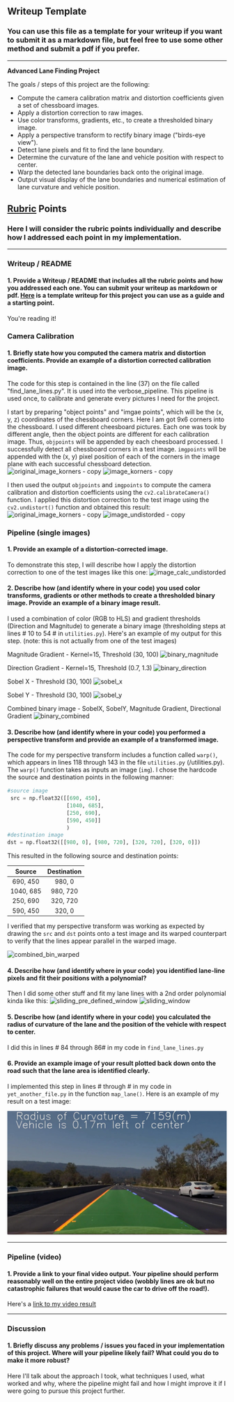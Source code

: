 ## Writeup Template

### You can use this file as a template for your writeup if you want to submit it as a markdown file, but feel free to use some other method and submit a pdf if you prefer.

---

**Advanced Lane Finding Project**

The goals / steps of this project are the following:

* Compute the camera calibration matrix and distortion coefficients given a set of chessboard images.
* Apply a distortion correction to raw images.
* Use color transforms, gradients, etc., to create a thresholded binary image.
* Apply a perspective transform to rectify binary image ("birds-eye view").
* Detect lane pixels and fit to find the lane boundary.
* Determine the curvature of the lane and vehicle position with respect to center.
* Warp the detected lane boundaries back onto the original image.
* Output visual display of the lane boundaries and numerical estimation of lane curvature and vehicle position.

[//]: # (Image References)

[image1]: ./examples/undistort_output.png "Undistorted"
[image2]: ./test_images/test1.jpg "Road Transformed"
[image3]: ./examples/binary_combo_example.jpg "Binary Example"
[image4]: ./examples/warped_straight_lines.jpg "Warp Example"
[image5]: ./examples/color_fit_lines.jpg "Fit Visual"
[image6]: ./examples/example_output.jpg "Output"
[video1]: ./project_video.mp4 "Video"

## [Rubric](https://review.udacity.com/#!/rubrics/571/view) Points

### Here I will consider the rubric points individually and describe how I addressed each point in my implementation.  

---

### Writeup / README

#### 1. Provide a Writeup / README that includes all the rubric points and how you addressed each one.  You can submit your writeup as markdown or pdf.  [Here](https://github.com/udacity/CarND-Advanced-Lane-Lines/blob/master/writeup_template.md) is a template writeup for this project you can use as a guide and a starting point.  

You're reading it!

### Camera Calibration

#### 1. Briefly state how you computed the camera matrix and distortion coefficients. Provide an example of a distortion corrected calibration image.

The code for this step is contained in the line (37) on the file called "find_lane_lines.py". It is used into the verbose_pipeline. This pipeline is used once, to calibrate and generate every pictures I need for the project. 

I start by preparing "object points" and "imgae points", which will be the (x, y, z) coordinates of the chessboard corners. Here I am got 9x6 corners into the chessboard. I used different cheesboard pictures. Each one was took by different angle, then the object points are different for each calibration image.  Thus, `objpoints` will be appended by each cheesboard processed. I successfully detect all chessboard corners in a test image.  `imgpoints` will be appended with the (x, y) pixel position of each of the corners in the image plane with each successful chessboard detection. 
![original_image_korners - copy](https://user-images.githubusercontent.com/19958282/41870026-3606d266-7891-11e8-8990-78f25a660d36.png)
![image_korners - copy](https://user-images.githubusercontent.com/19958282/41870027-365a99fa-7891-11e8-82e1-b198164bf82c.png)

I then used the output `objpoints` and `imgpoints` to compute the camera calibration and distortion coefficients using the `cv2.calibrateCamera()` function.  I applied this distortion correction to the test image using the `cv2.undistort()` function and obtained this result: 
![original_image_korners - copy](https://user-images.githubusercontent.com/19958282/41870026-3606d266-7891-11e8-8990-78f25a660d36.png)
![image_undistorded - copy](https://user-images.githubusercontent.com/19958282/41870060-4b1b071c-7891-11e8-81b4-e859fb537a21.png)

### Pipeline (single images)

#### 1. Provide an example of a distortion-corrected image.

To demonstrate this step, I will describe how I apply the distortion correction to one of the test images like this one:
![image_calc_undistorded](https://user-images.githubusercontent.com/19958282/41870092-6a5b6018-7891-11e8-821b-97c895854062.png)

#### 2. Describe how (and identify where in your code) you used color transforms, gradients or other methods to create a thresholded binary image.  Provide an example of a binary image result.

I used a combination of color (RGB to HLS) and gradient thresholds (Direction and Magnitude) to generate a binary image (thresholding steps at lines # 10 to 54 # in `utilities.py`).  Here's an example of my output for this step.  (note: this is not actually from one of the test images)

Magnitude Gradient - Kernel=15, Threshold (30, 100)
![binary_magnitude](https://user-images.githubusercontent.com/19958282/41870335-266fcd0c-7892-11e8-8116-698e2026847a.png)

Direction Gradient - Kernel=15, Threshold (0.7, 1.3)
![binary_direction](https://user-images.githubusercontent.com/19958282/41870329-23375916-7892-11e8-81f8-46129dd4aabc.png)

Sobel X - Threshold (30, 100)
![sobel_x](https://user-images.githubusercontent.com/19958282/41870696-2996a9fa-7893-11e8-8178-c37bc6df6ad1.png)

Sobel Y - Threshold (30, 100)
![sobel_y](https://user-images.githubusercontent.com/19958282/41870700-2b57d0c0-7893-11e8-8355-f7345e6ad057.png)

Combined binary image - SobelX, SobelY, Magnitude Gradient, Directional Gradient
![binary_combined](https://user-images.githubusercontent.com/19958282/41870341-2c85b238-7892-11e8-8339-9738bfe4e329.png)

#### 3. Describe how (and identify where in your code) you performed a perspective transform and provide an example of a transformed image.

The code for my perspective transform includes a function called `warp()`, which appears in lines 118 through 143 in the file `utilities.py` (/utilities.py).  The `warp()` function takes as inputs an image (`img`).  I chose the hardcode the source and destination points in the following manner:

```python
#source image
 src = np.float32([[690, 450],
                   [1040, 685],
                   [250, 690],
                   [590, 450]]
                   )
#destination image
dst = np.float32([[980, 0], [980, 720], [320, 720], [320, 0]])
```

This resulted in the following source and destination points:

| Source        | Destination   | 
|:-------------:|:-------------:| 
| 690, 450      | 980, 0        | 
| 1040, 685      | 980, 720      |
| 250, 690     | 320, 720      |
| 590, 450      | 320, 0        |

I verified that my perspective transform was working as expected by drawing the `src` and `dst` points onto a test image and its warped counterpart to verify that the lines appear parallel in the warped image.

![combined_bin_warped](https://user-images.githubusercontent.com/19958282/41871245-bf18bc06-7894-11e8-942b-eb100ce0eafc.png)

#### 4. Describe how (and identify where in your code) you identified lane-line pixels and fit their positions with a polynomial?

Then I did some other stuff and fit my lane lines with a 2nd order polynomial kinda like this:
![sliding_pre_defined_window](https://user-images.githubusercontent.com/19958282/41871418-48720156-7895-11e8-844c-6d7f6114ea55.png)
![sliding_window](https://user-images.githubusercontent.com/19958282/41871420-48be732e-7895-11e8-9307-93682b7e386f.png)

#### 5. Describe how (and identify where in your code) you calculated the radius of curvature of the lane and the position of the vehicle with respect to center.

I did this in lines # 84 through 86# in my code in `find_lane_lines.py`

#### 6. Provide an example image of your result plotted back down onto the road such that the lane area is identified clearly.

I implemented this step in lines # through # in my code in `yet_another_file.py` in the function `map_lane()`.  Here is an example of my result on a test image:

![alt text][image6]

---

### Pipeline (video)

#### 1. Provide a link to your final video output.  Your pipeline should perform reasonably well on the entire project video (wobbly lines are ok but no catastrophic failures that would cause the car to drive off the road!).

Here's a [link to my video result](./project_video.mp4)

---

### Discussion

#### 1. Briefly discuss any problems / issues you faced in your implementation of this project.  Where will your pipeline likely fail?  What could you do to make it more robust?

Here I'll talk about the approach I took, what techniques I used, what worked and why, where the pipeline might fail and how I might improve it if I were going to pursue this project further.  
